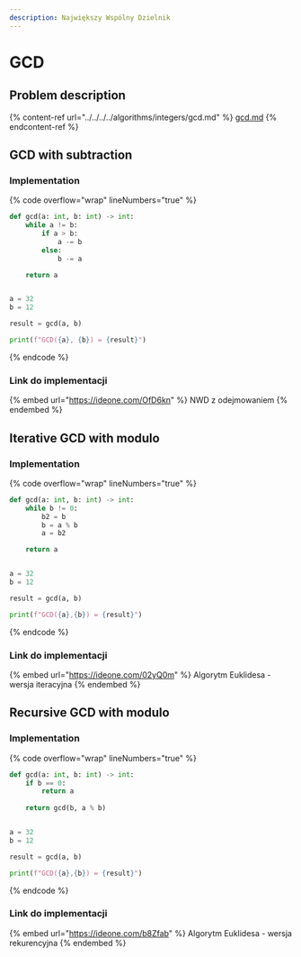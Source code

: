 ```yaml
---
description: Największy Wspólny Dzielnik
---
```


# GCD

## Problem description

{% content-ref url="../../../../algorithms/integers/gcd.md" %}
[gcd.md](../../../../algorithms/integers/gcd.md)
{% endcontent-ref %}

## GCD with subtraction

### Implementation

{% code overflow="wrap" lineNumbers="true" %}
```python
def gcd(a: int, b: int) -> int:
    while a != b:
        if a > b:
            a -= b
        else:
            b -= a

    return a


a = 32
b = 12

result = gcd(a, b)

print(f"GCD({a}, {b}) = {result}")
```
{% endcode %}

### Link do implementacji

{% embed url="https://ideone.com/OfD6kn" %}
NWD z odejmowaniem
{% endembed %}

## Iterative GCD with modulo

### Implementation

{% code overflow="wrap" lineNumbers="true" %}
```python
def gcd(a: int, b: int) -> int:
    while b != 0:
        b2 = b
        b = a % b
        a = b2

    return a


a = 32
b = 12

result = gcd(a, b)

print(f"GCD({a},{b}) = {result}")
```
{% endcode %}

### Link do implementacji

{% embed url="https://ideone.com/02yQ0m" %}
Algorytm Euklidesa - wersja iteracyjna
{% endembed %}

## Recursive GCD with modulo

### Implementation

{% code overflow="wrap" lineNumbers="true" %}
```python
def gcd(a: int, b: int) -> int:
    if b == 0:
        return a
        
    return gcd(b, a % b)


a = 32
b = 12

result = gcd(a, b)

print(f"GCD({a},{b}) = {result}")
```
{% endcode %}

### Link do implementacji

{% embed url="https://ideone.com/b8Zfab" %}
Algorytm Euklidesa - wersja rekurencyjna
{% endembed %}
